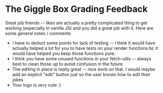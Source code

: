 # The Giggle Box Grading Feedback

Great job friends -- likes are actually a pretty complicated thing to get working (especially in vanilla JS) and you did a great job with it. Here are some general notes / comments

-   I have to deduct some points for lack of testing -- I think it would have actually helped a lot for you to have tests on your render functions bc it would have helped you keep those functions pure.
-   I think you have some unused functions in your fetch-utils -- always best to clean those up to avoid confusion in the future
-   The editing in place is really great -- nice work on that. I would maybe add an explicit "edit" button just so the user knows how to edit their jokes
-   Your logo is very cute :)

